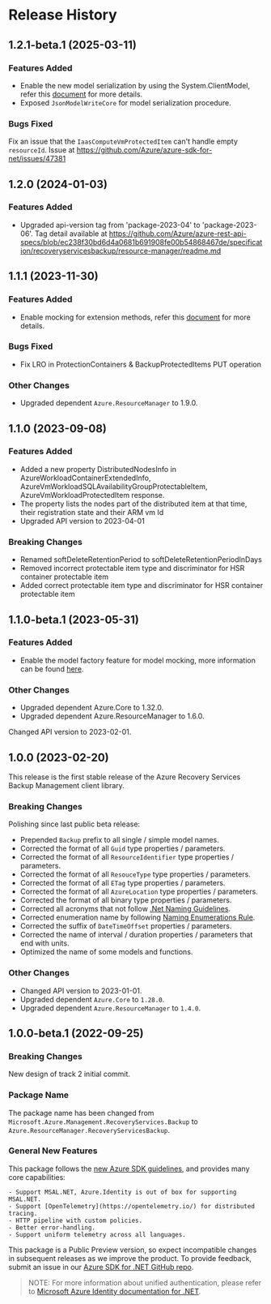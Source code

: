 # Release History

## 1.2.1-beta.1 (2025-03-11)

### Features Added

- Enable the new model serialization by using the System.ClientModel, refer this [document](https://aka.ms/azsdk/net/mrw) for more details.
- Exposed `JsonModelWriteCore` for model serialization procedure.

### Bugs Fixed

Fix an issue that the `IaasComputeVmProtectedItem` can't handle empty `resourceId`. Issue at https://github.com/Azure/azure-sdk-for-net/issues/47381

## 1.2.0 (2024-01-03)

### Features Added

- Upgraded api-version tag from 'package-2023-04' to 'package-2023-06'. Tag detail available at https://github.com/Azure/azure-rest-api-specs/blob/ec238f30bd6d4a0681b691908fe00b54868467de/specification/recoveryservicesbackup/resource-manager/readme.md

## 1.1.1 (2023-11-30)

### Features Added

- Enable mocking for extension methods, refer this [document](https://aka.ms/azsdk/net/mocking) for more details.

### Bugs Fixed

- Fix LRO in ProtectionContainers & BackupProtectedItems PUT operation

### Other Changes

- Upgraded dependent `Azure.ResourceManager` to 1.9.0.

## 1.1.0 (2023-09-08)

### Features Added

- Added a new property DistributedNodesInfo in AzureWorkloadContainerExtendedInfo, AzureVmWorkloadSQLAvailabilityGroupProtectableItem, AzureVmWorkloadProtectedItem response.
- The property lists the nodes part of the distributed item at that time, their registration state and their ARM vm Id
- Upgraded API version to 2023-04-01

### Breaking Changes

- Renamed softDeleteRetentionPeriod to softDeleteRetentionPeriodInDays
- Removed incorrect protectable item type and discriminator for HSR container protectable item
- Added correct protectable item type and discriminator for HSR container protectable item

## 1.1.0-beta.1 (2023-05-31)

### Features Added

- Enable the model factory feature for model mocking, more information can be found [here](https://azure.github.io/azure-sdk/dotnet_introduction.html#dotnet-mocking-factory-builder).

### Other Changes

- Upgraded dependent Azure.Core to 1.32.0.
- Upgraded dependent Azure.ResourceManager to 1.6.0.

Changed API version to 2023-02-01.

## 1.0.0 (2023-02-20)

This release is the first stable release of the Azure Recovery Services Backup Management client library.

### Breaking Changes

Polishing since last public beta release:
- Prepended `Backup` prefix to all single / simple model names.
- Corrected the format of all `Guid` type properties / parameters.
- Corrected the format of all `ResourceIdentifier` type properties / parameters.
- Corrected the format of all `ResouceType` type properties / parameters.
- Corrected the format of all `ETag` type properties / parameters.
- Corrected the format of all `AzureLocation` type properties / parameters.
- Corrected the format of all binary type properties / parameters.
- Corrected all acronyms that not follow [.Net Naming Guidelines](https://learn.microsoft.com/dotnet/standard/design-guidelines/naming-guidelines).
- Corrected enumeration name by following [Naming Enumerations Rule](https://learn.microsoft.com/dotnet/standard/design-guidelines/names-of-classes-structs-and-interfaces#naming-enumerations).
- Corrected the suffix of `DateTimeOffset` properties / parameters.
- Corrected the name of interval / duration properties / parameters that end with units.
- Optimized the name of some models and functions.

### Other Changes

- Changed API version to 2023-01-01.
- Upgraded dependent `Azure.Core` to `1.28.0`.
- Upgraded dependent `Azure.ResourceManager` to `1.4.0`.

## 1.0.0-beta.1 (2022-09-25)

### Breaking Changes

New design of track 2 initial commit.

### Package Name

The package name has been changed from `Microsoft.Azure.Management.RecoveryServices.Backup` to `Azure.ResourceManager.RecoveryServicesBackup`.

### General New Features

This package follows the [new Azure SDK guidelines](https://azure.github.io/azure-sdk/general_introduction.html), and provides many core capabilities:

    - Support MSAL.NET, Azure.Identity is out of box for supporting MSAL.NET.
    - Support [OpenTelemetry](https://opentelemetry.io/) for distributed tracing.
    - HTTP pipeline with custom policies.
    - Better error-handling.
    - Support uniform telemetry across all languages.

This package is a Public Preview version, so expect incompatible changes in subsequent releases as we improve the product. To provide feedback, submit an issue in our [Azure SDK for .NET GitHub repo](https://github.com/Azure/azure-sdk-for-net/issues).

> NOTE: For more information about unified authentication, please refer to [Microsoft Azure Identity documentation for .NET](https://learn.microsoft.com/dotnet/api/overview/azure/identity-readme?view=azure-dotnet).
